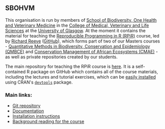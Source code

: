 ## SBOHVM

This organisation is run by members of [School of Biodiversity, One Health and Veterinary Medicine][sbohvm] in the
[College of Medical, Veterinary and Life Sciences][mvls] at the [University of Glasgow][uofg]. At the moment it
contains the material for teaching the [Reproducible Programming in R (RPiR)][rpir] course, led by [Richard Reeve][rr]
([GitHub][rr-gh]), which forms part of two of our Masters courses - [Quantitative Methods in Biodiversity, Conservation
and Epidemiology (QMBCE)][qmbce] and [Conservation Management of African Ecosystems (CMAE)][cmae] - as well as private
repositories created by our students.

The main repository for teaching the RPiR course is [here][rpir-gh]. It is a self-contained R package on GitHub which
contains all of the course materials, including the lectures and tutorial exercises, which can be [easily installed][install]
using CRAN's [`devtools`][devtools] package.

### Main links:

- [Git repository][rpir-gh]
- [Documentation][rpir]
- [Installation instructions][install]
- [Background reading for the course][background]

[sbohvm]: https://www.gla.ac.uk/schools/sbohvm
[mvls]: https://www.gla.ac.uk/colleges/mvls
[uofg]: https://www.gla.ac.uk
[rr]: https://www.gla.ac.uk/people/richardreeve
[rr-gh]: https://github.com/richardreeve
[qmbce]: https://www.gla.ac.uk/postgraduate/taught/ecologyepidemiologyconservationbiology
[cmae]: https://www.gla.ac.uk/postgraduate/taught/conservationmanagementafricanecosystems
[rpir]: https://sbohvm.github.io/RPiR
[rpir-gh]: https://github.com/SBOHVM/RPiR
[devtools]: https://cran.r-project.org/web/packages/devtools/index.html
[install]: https://sbohvm.github.io/RPiR/articles/pages/install_RPiR.html
[background]: https://sbohvm.github.io/RPiR/articles/pages/reference.html
